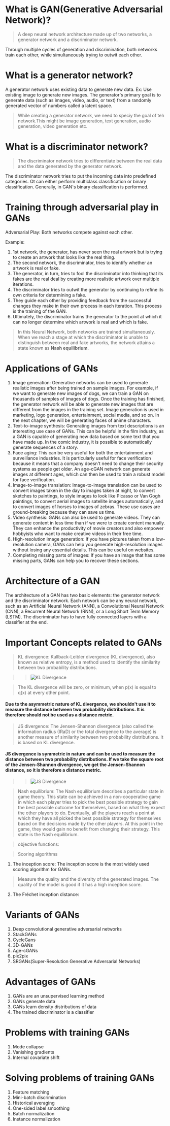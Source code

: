 # What is GAN(Generative Adversarial Network)?
> A deep neural network architecture made up of two networks, a generator network and a discriminator network.

Through multiple cycles of generation and discrimination, both networks train each other, while simultaneously 
trying to outwit each other.

# What is a generator network?
A generator network uses existing data to generate new data. Ex: Use existing image to generate new images.
The generator's primary goal is to generate data (such as images, video, audio, or text) from a randomly generated 
vector of numbers called a latent space.
> While creating a generator network, we need to speciy the goal of teh network.This might be image generation, 
text generation, audio generation, video generation etc.

# What is a discriminator network?
> The discriminator network tries to differentiate between the real data and the data generated by the generator
network.

The discriminator network tries to put the incoming data into predefined categories. Ot can either perform multiclass
classification or binary classification. Generally, in GAN's binary classification is performed.

# Training through adversarial play in GANs
Adversarial Play: Both networks compete against each other.

Example:
1. 1st network, the generator, has never seen the real artwork but is trying to create an artwork that looks like the real thing.
2. The second network, the discriminator, tries to identify whether an artwork is real or fake.
3. The generator, in turn, tries to fool the discriminator into thinking that its fakes are the real deal by creating more realistic 
artwork over multiple iterations.
4. The discriminator tries to outwit the generator by continuing to refine its own criteria for determining a fake.
5. They guide each other by providing feedback from the successful changes they make in their own process in each iteration. This 
process is the training of the GAN.
6. Ultimately, the discriminator trains the generator to the point at which it can no longer determine which artwork is real and 
which is fake.

> In this Neural Network, both networks are trained simultaneously. When we reach a stage at which the discriminator is unable to distinguish 
between real and fake artworks, the network attains a state known as <b>Nash equilibrium</b>.

# Applications of GANs
1. Image generation: Generative networks can be used to generate realistic images after being trained on sample images. For example, if we want to generate new images of dogs, we can train a GAN on thousands of samples of images of dogs. Once the training has finished, the generator network will be able to generate new images that are different from the images in the training set. Image generation is used in marketing, logo generation, entertainment, social media, and so on. In the next chapter, we will be generating faces of anime characters.
2. Text-to-image synthesis: Generating images from text descriptions is an interesting use case of GANs. This can be helpful in the film industry, as a GAN is capable of generating new data based on some text that you have made up. In the comic industry, it is possible to automatically generate sequences of a story.
3. Face aging: This can be very useful for both the entertainment and surveillance industries. It is particularly useful for face verification because it means that a company doesn't need to change their security systems as people get older. An age-cGAN network can generate images at different ages, which can then be used to train a robust model for face verification.
4. Image-to-image translation: Image-to-image translation can be used to convert images taken in the day to images taken at night, to convert sketches to paintings, to style images to look like Picasso or Van Gogh paintings, to convert aerial images to satellite images automatically, and to convert images of horses to images of zebras. These use cases are ground-breaking because they can save us time.
5. Video synthesis: GANs can also be used to generate videos. They can generate content in less time than if we were to create content manually. They can enhance the productivity of movie creators and also empower hobbyists who want to make creative videos in their free time.
6. High-resolution image generation: If you have pictures taken from a low-resolution camera, GANs can help you generate high-resolution images without losing any essential details. This can be useful on websites.
7. Completing missing parts of images: If you have an image that has some missing parts, GANs can help you to recover these sections.

# Architecture of a GAN
The architecture of a GAN has two basic elements: the generator network and the discriminator network. Each network can be any neural network, such as an Artificial Neural Network (ANN), a Convolutional Neural Network (CNN), a Recurrent Neural Network (RNN), or a Long Short Term Memory (LSTM). The discriminator has to have fully connected layers with a classifier at the end.

# Important Concepts related to GANs
> KL divergence:  Kullback-Leibler divergence (KL divergence), also known as relative entropy, is a method used to identify the similarity between two probability distributions. 

>> ![KL Divergence](images/KL_Divergence.png)

> The KL divergence will be zero, or minimum, when p(x) is equal to q(x) at every other point.

#### Due to the asymmetric nature of KL divergence, we shouldn't use it to measure the distance between two probability distributions. It is therefore should not be used as a distance metric.
> JS divergence: The Jensen-Shannon divergence (also called the information radius (IRaD) or the total divergence to the average) is another measure of similarity between two probability distributions. It is based on KL divergence. 

#### JS divergence is symmetric in nature and can be used to measure the distance between two probability distributions. If we take the square root of the Jensen-Shannon divergence, we get the Jensen-Shannon distance, so it is therefore a distance metric.

>> ![JS Divergence](images/js_divergence.png)

> Nash equilibrium:  The Nash equilibrium describes a particular state in game theory. This state can be achieved in a non-cooperative game in which each player tries to pick the best possible strategy to gain the best possible outcome for themselves, based on what they expect the other players to do. Eventually, all the players reach a point at which they have all picked the best possible strategy for themselves based on the decisions made by the other players. At this point in the game, they would gain no benefit from changing their strategy. This state is the Nash equilibrium.

> objective functions: 


> Scoring algorithms
1. The inception score: The inception score is the most widely used scoring algorithm for GANs.
> Measure the quality and the diversity of the generated images. The quality of the model is good if it has a high inception score.
2. The Fréchet inception distance: 

# Variants of GANs
1. Deep convolutional generative adversarial networks
2. StackGANs
3. CycleGans
4. 3D-GANs
5. Age-cGANs
6. pix2pix
7. SRGANs(Super-Resolution Generative Adversarial Networks)

# Advantages of GANs
1. GANs are an unsupervised learning method
2. GANs generate data
3. GANs learn density distributions of data
4. The trained discriminator is a classifier

# Problems with training GANs
1. Mode collapse
2. Vanishing gradients
3. Internal covariate shift

# Solving problems of training GANs
1. Feature matching
2. Mini-batch discrimination
3. Historical averaging
4. One-sided label smoothing
5. Batch normalization
6. Instance normalization